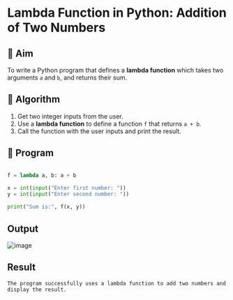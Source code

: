 # Lambda Function in Python: Addition of Two Numbers

## 🎯 Aim
To write a Python program that defines a **lambda function** which takes two arguments `a` and `b`, and returns their sum.

## 🧠 Algorithm
1. Get two integer inputs from the user.
2. Use a **lambda function** to define a function `f` that returns `a + b`.
3. Call the function with the user inputs and print the result.

## 🧾 Program
```python

f = lambda a, b: a + b

x = int(input("Enter first number: "))
y = int(input("Enter second number: "))

print("Sum is:", f(x, y))

```
## Output
![image](https://github.com/user-attachments/assets/c7fade8a-0d6a-4138-b796-cf2f2d7398ba)


## Result
```
The program successfully uses a lambda function to add two numbers and display the result.
